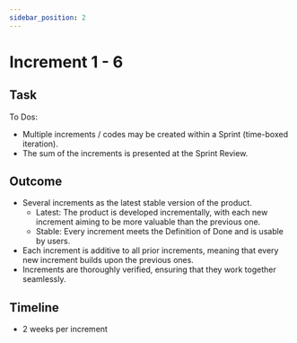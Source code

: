 ```yaml
---
sidebar_position: 2
---
```


# Increment 1 - 6

## Task

To Dos:

- Multiple increments / codes may be created within a Sprint (time-boxed iteration).
- The sum of the increments is presented at the Sprint Review.

## Outcome

- Several increments as the latest stable version of the product.
  - Latest: The product is developed incrementally, with each new increment aiming to be more valuable than the previous one.
  - Stable: Every increment meets the Definition of Done and is usable by users.
- Each increment is additive to all prior increments, meaning that every new increment builds upon the previous ones.
- Increments are thoroughly verified, ensuring that they work together seamlessly.

## Timeline

- 2 weeks per increment
